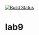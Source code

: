 [![Build Status](https://travis-ci.org/IlyaFLW/lab9.svg?branch=main)](https://travis-ci.org/IlyaFLW/lab9)

# lab9
